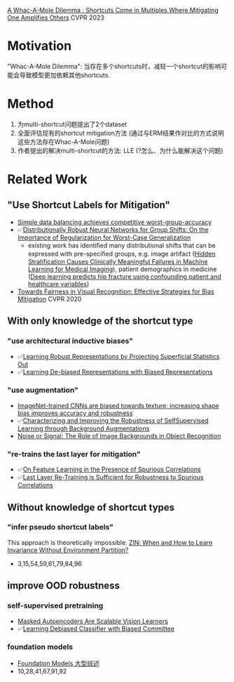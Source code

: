 [A Whac-A-Mole Dilemma : Shortcuts Come in Multiples Where Mitigating One Amplifies Others](https://openaccess.thecvf.com/content/CVPR2023/papers/Li_A_Whac-a-Mole_Dilemma_Shortcuts_Come_in_Multiples_Where_Mitigating_One_CVPR_2023_paper.pdf) CVPR 2023

# Motivation
"Whac-A-Mole Dilemma": 当存在多个shortcuts时，减轻一个shortcut的影响可能会导致模型更加依赖其他shortcuts.

# Method
1. 为multi-shortcut问题提出了2个dataset
2. 全面评估现有的shortcut mitigation方法 (通过与ERM结果作对比的方式说明这些方法存在Whac-A-Mole问题)
3. 作者提出的解决multi-shortcut的方法: LLE (?怎么、为什么能解决这个问题)

# Related Work
## "Use Shortcut Labels for Mitigation"
- [Simple data balancing achieves competitive worst-group-accuracy](https://arxiv.org/abs/2110.14503#)
- :white_check_mark:[Distributionally Robust Neural Networks for Group Shifts: On the Importance of Regularization for Worst-Case Generalization](https://arxiv.org/abs/1911.08731)
  - existing work has identiﬁed many distributional shifts that can be expressed with pre-speciﬁed groups, e.g. image artifact ([Hidden Stratification Causes Clinically Meaningful Failures in Machine Learning for Medical Imaging](https://arxiv.org/abs/1909.12475)), patient demographics in medicine ([Deep learning predicts hip fracture using confounding patient and healthcare variables](https://www.nature.com/articles/s41746-019-0105-1))
- [Towards Fairness in Visual Recognition: Effective Strategies for Bias Mitigation](https://arxiv.org/abs/1911.11834#) CVPR 2020

## With only knowledge of the shortcut type
### "use architectural inductive biases"
- :white_check_mark:[Learning Robust Representations by Projecting Superficial Statistics Out](https://arxiv.org/abs/1903.06256)
- :white_check_mark:[Learning De-biased Representations with Biased Representations](https://arxiv.org/abs/1910.02806)

### "use augmentation"
- [ImageNet-trained CNNs are biased towards texture; increasing shape bias improves accuracy and robustness](https://arxiv.org/abs/1811.12231)
- :white_check_mark:[Characterizing and Improving the Robustness of SelfSupervised Learning through Background Augmentations](https://arxiv.org/abs/2103.12719)
- [Noise or Signal: The Role of Image Backgrounds in Object Recognition](https://arxiv.org/abs/2006.09994)

### "re-trains the last layer for mitigation"
- :white_check_mark:[On Feature Learning in the Presence of Spurious Correlations](https://arxiv.org/abs/2210.11369)
- :white_check_mark:[Last Layer Re-Training is Sufficient for Robustness to Spurious Correlations](https://arxiv.org/pdf/2204.02937.pdf)
  
## Without knowledge of shortcut types
### "infer pseudo shortcut labels"
This approach is theoretically impossible: [ZIN: When and How to Learn Invariance Without Environment Partition?](https://arxiv.org/abs/2203.05818)
- 3,15,54,59,61,79,84,96

## improve OOD robustness
### self-supervised pretraining
- [Masked Autoencoders Are Scalable Vision Learners](https://arxiv.org/abs/2111.06377)
- :white_check_mark:[Learning Debiased Classifier with Biased Committee](https://arxiv.org/abs/2206.10843)
### foundation models
- [Foundation Models 大型综述](https://www.zhihu.com/question/498275802)
- 10,28,41,67,91,92
